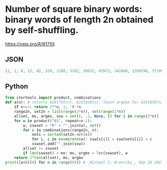 # Number of square binary words: binary words of length 2n obtained by self\-shuffling\.
https://oeis.org/A191755
## JSON
```JSON
[1, 2, 6, 22, 82, 320, 1268, 5102, 20632, 83972, 342468, 1399296, 5720966, 23396618, 95654386, 390868900, 1596000418, 6511211718, 26538617050, 108060466284]
```
## Python
```Python
from itertools import product, combinations
def a(n): # returns A191755(n), A331850(n), least argmax for A331850(n)
    if n<=1: return 2**n, 1, '0'*n
    range2n, set2n = list(range(2*n)), set(range(2*n))
    allset, mx, argmx, ssw = set(), -1, None, [0 for i in range(2*n)]
    for w in product("01", repeat=n-1):
        w, sswset = "0" + "".join(w), set()
        for s in combinations(range2n, n):
            nots = sorted(set2n-set(s))
            for i, c in enumerate(w): ssw[s[i]] = ssw[nots[i]] = c
            sswset.add("".join(ssw))
        allset |= sswset
        if len(sswset) > mx: mx, argmx = len(sswset), w
    return 2*len(allset), mx, argmx
print([a(n)[0] for n in range(9)]) # _Michael S. Branicky_, Sep 28 2021
```
